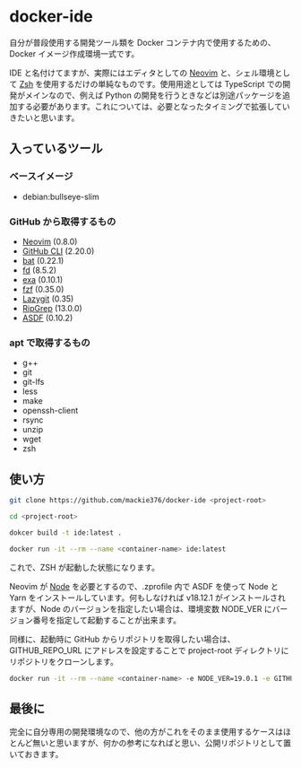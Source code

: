 # docker-ide

自分が普段使用する開発ツール類を Docker コンテナ内で使用するための、Docker イメージ作成環境一式です。

IDE と名付けてますが、実際にはエディタとしての [Neovim](https://github.com/neovim/neovim) と、シェル環境として [Zsh](https://www.zsh.org) を使用するだけの単純なものです。使用用途としては TypeScript での開発がメインなので、例えば Python の開発を行うときなどは別途パッケージを追加する必要があります。これについては、必要となったタイミングで拡張していきたいと思います。

## 入っているツール

### ベースイメージ

- debian:bullseye-slim

### GitHub から取得するもの

- [Neovim](https://github.com/neovim/neovim) (0.8.0)
- [GitHub CLI](https://cli.github.com) (2.20.0)
- [bat](https://github.com/sharkdp/bat) (0.22.1)
- [fd](https://github.com/sharkdp/fd) (8.5.2)
- [exa](https://github.com/ogham/exa) (0.10.1)
- [fzf](https://github.com/junegunn/fzf) (0.35.0)
- [Lazygit](https://github.com/jesseduffield/lazygit) (0.35)
- [RipGrep](https://github.com/BurntSushi/ripgrep) (13.0.0)
- [ASDF](https://github.com/asdf-vm/asdf) (0.10.2)

### apt で取得するもの

- g++
- git
- git-lfs
- less
- make
- openssh-client
- rsync
- unzip
- wget
- zsh

## 使い方

```sh
git clone https://github.com/mackie376/docker-ide <project-root>

cd <project-root>

dokcer build -t ide:latest .

docker run -it --rm --name <container-name> ide:latest
```

これで、ZSH が起動した状態になります。

Neovim が [Node](https://nodejs.org/en/) を必要とするので、.zprofile 内で ASDF を使って Node と Yarn をインストールしています。何もしなければ v18.12.1 がインストールされますが、Node のバージョンを指定したい場合は、環境変数 NODE_VER にバージョン番号を指定して起動することが出来ます。

同様に、起動時に GitHub からリポジトリを取得したい場合は、GITHUB_REPO_URL にアドレスを設定することで project-root ディレクトリにリポジトリをクローンします。

```sh
docker run -it --rm --name <container-name> -e NODE_VER=19.0.1 -e GITHUB_REPO_URL=https://github.com/mackie376/docker-ide ide:latest
```

## 最後に

完全に自分専用の開発環境なので、他の方がこれをそのまま使用するケースはほとんど無いと思いますが、何かの参考になればと思い、公開リポジトリとして置いておきます。
